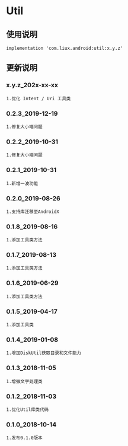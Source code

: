 Util
===

使用说明
---
```
implementation 'com.liux.android:util:x.y.z'
```

更新说明
---
### x.y.z_202x-xx-xx
    1.优化 Intent / Uri 工具类

### 0.2.3_2019-12-19
    1.修复大小端问题

### 0.2.2_2019-10-31
    1.修复大小端问题

### 0.2.1_2019-10-31
    1.新增一波功能

### 0.2.0_2019-08-26
    1.支持库迁移至AndroidX

### 0.1.8_2019-08-16
    1.添加工具类方法

### 0.1.7_2019-08-13
    1.添加工具类方法

### 0.1.6_2019-06-29
    1.添加工具类方法

### 0.1.5_2019-04-17
    1.添加工具类

### 0.1.4_2019-01-08
    1.增加DiskUtil获取目录和文件能力

### 0.1.3_2018-11-05
    1.增强文字处理类

### 0.1.2_2018-11-03
    1.优化Util库类代码

### 0.1.0_2018-10-14
    1.发布0.1.0版本